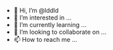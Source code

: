 - 👋 Hi, I’m @lddld
- 👀 I’m interested in ...
- 🌱 I’m currently learning ...
- 💞️ I’m looking to collaborate on ...
- 📫 How to reach me ...

<!---
lddld/lddld is a ✨ special ✨ repository because its `README.md` (this file) appears on your GitHub profile.
You can click the Preview link to take a look at your changes.
--->
